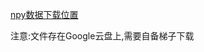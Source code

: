 [npy数据下载位置](https://drive.google.com/drive/folders/1_PQfuwcjS8y-CskiY21So80fPdDH_WZD)

注意:文件存在Google云盘上,需要自备梯子下载<br>